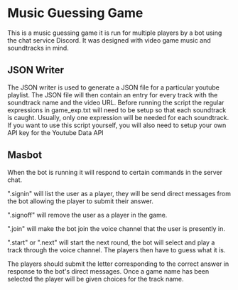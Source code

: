 # Music Guessing Game
This is a music guessing game it is run for multiple players by a bot using the chat service Discord.
It was designed with video game music and soundtracks in mind.
## JSON Writer
The JSON writer is used to generate a JSON file for a particular youtube playlist. The JSON file will then contain an entry for every track with the soundtrack name and the video URL.
Before running the script the regular expressions in game_exp.txt will need to be setup so that each soundtrack is caught. Usually, only one expression will be needed for each soundtrack.
If you want to use this script yourself, you will also need to setup your own API key for the Youtube Data API
## Masbot 
When the bot is running it will respond to certain commands in the server chat.

".signin" will list the user as a player, they will be send direct messages from the bot allowing the player to submit their answer.

".signoff" will remove the user as a player in the game.

".join" will make the bot join the voice channel that the user is presently in.

".start" or ".next" will start the next round, the bot will select and play a track through the voice channel. The players then have to guess what it is.

The players should submit the letter corresponding to the correct answer in response to the bot's direct messages.
Once a game name has been selected the player will be given choices for the track name.